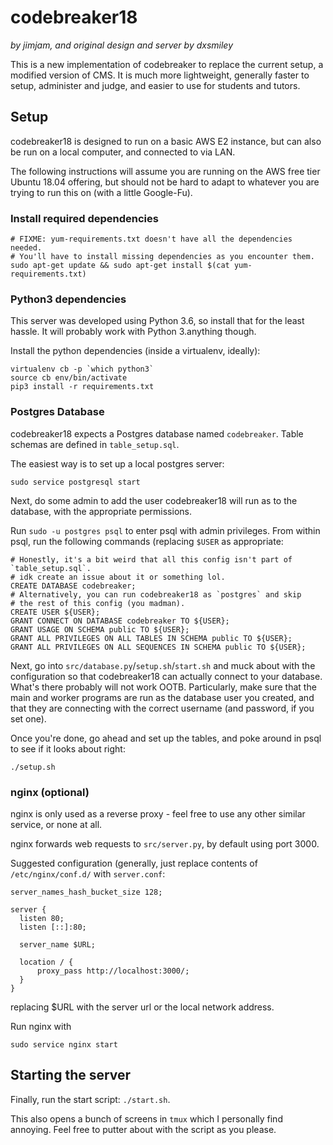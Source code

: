 # codebreaker18
_by jimjam, and original design and server by dxsmiley_

This is a new implementation of codebreaker to replace the current setup, a modified version of CMS. It is much more lightweight, generally faster to setup, administer and judge, and easier to use for students and tutors.

## Setup

codebreaker18 is designed to run on a basic AWS E2 instance, but can also be run on a local computer, and connected to via LAN.

The following instructions will assume you are running on the AWS free tier Ubuntu 18.04 offering, but should not be hard to adapt to whatever you are trying to run this on (with a little Google-Fu).

### Install required dependencies

```
# FIXME: yum-requirements.txt doesn't have all the dependencies needed.
# You'll have to install missing dependencies as you encounter them.
sudo apt-get update && sudo apt-get install $(cat yum-requirements.txt)
```

### Python3 dependencies

This server was developed using Python 3.6, so install that for the least hassle. It will probably work with Python 3.anything though.

Install the python dependencies (inside a virtualenv, ideally):

```
virtualenv cb -p `which python3`
source cb env/bin/activate
pip3 install -r requirements.txt
```

### Postgres Database

codebreaker18 expects a Postgres database named `codebreaker`. Table schemas are defined in `table_setup.sql`.

The easiest way is to set up a local postgres server:

```
sudo service postgresql start
```

Next, do some admin to add the user codebreaker18 will run as to the database, with the appropriate permissions.

Run `sudo -u postgres psql` to enter psql with admin privileges. From within psql, run the following commands (replacing `$USER` as appropriate:
```
# Honestly, it's a bit weird that all this config isn't part of `table_setup.sql`.
# idk create an issue about it or something lol.
CREATE DATABASE codebreaker;
# Alternatively, you can run codebreaker18 as `postgres` and skip
# the rest of this config (you madman).
CREATE USER ${USER};
GRANT CONNECT ON DATABASE codebreaker TO ${USER};
GRANT USAGE ON SCHEMA public TO ${USER};
GRANT ALL PRIVILEGES ON ALL TABLES IN SCHEMA public TO ${USER};
GRANT ALL PRIVILEGES ON ALL SEQUENCES IN SCHEMA public TO ${USER};
```

Next, go into `src/database.py`/`setup.sh`/`start.sh` and muck about with the configuration so that codebreaker18 can
actually connect to your database. What's there probably will not work OOTB. Particularly, make sure that the main and
worker programs are run as the database user you created, and that they are connecting with the correct username (and
password, if you set one).

Once you're done, go ahead and set up the tables, and poke around in psql to see if it looks about right:

```
./setup.sh
```

### nginx (optional)

nginx is only used as a reverse proxy - feel free to use any other similar service, or none at all.

nginx forwards web requests to `src/server.py`, by default using port 3000.

Suggested configuration (generally, just replace contents of `/etc/nginx/conf.d/` with `server.conf`:
```
server_names_hash_bucket_size 128;

server {
  listen 80;
  listen [::]:80;

  server_name $URL;

  location / {
      proxy_pass http://localhost:3000/;
  }
}
```
replacing $URL with the server url or the local network address.

Run nginx with
```
sudo service nginx start
```

## Starting the server
Finally, run the start script: `./start.sh`.

This also opens a bunch of screens in `tmux` which I personally find annoying.
Feel free to putter about with the script as you please.
